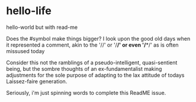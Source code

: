 # hello-life
hello-world but with read-me

Does the #symbol make things bigger? 
I look upon the good old days when it represented a comment, akin to the '//' or '/**/' 
or even '/***/' as is often missused today

Consider this not the ramblings of a pseudo-intelligent, quasi-sentient being, but the sombre thoughts of an
ex-fundamentalist making adjustments for the sole purpose of adapting to the lax attitude of todays Laissez-faire generation.

Seriously, i'm just spinning words to complete this ReadME issue.
